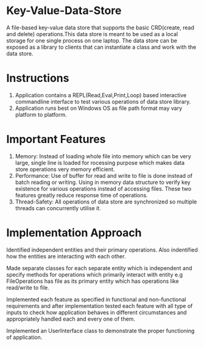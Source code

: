 # Key-Value-Data-Store
A file-based key-value data store that supports the basic CRD(create, read and delete) operations.This data store is meant to be used as a local storage for one single process on one laptop. The data store can be exposed as a library to clients that can instantiate a class and work with the data store.

# Instructions
1. Application contains a REPL(Read,Eval,Print,Loop) based interactive commandline interface to test various operations of data store library.
2. Application runs best on Windows OS as file path format may vary platform to platform.

# Important Features
1. Memory: Instead of loading whole file into memory which can be very large, single line is loaded for rocessing purpose which makes data store operations very memory efficient.
2. Performance: Use of buffer for read and write to file is done instead of batch reading or writing. Using in memory data structure to verify key existence for various operations                 instead of accessing files. These two features greatly reduce response time of operations.
3. Thread-Safety: All operations of data store are synchronized so multiple threads can concurrently utilise it.

# Implementation Approach

Identified independent entities and their primary operations. Also indentified how the entities are interacting with each other. 

Made separate classes for each separate entity which is independent and specify methods for operations which primarily interact with entity e.g FileOperations has file as its primary entity which has operations like read/write to file. 

Implemented each feature as specified in functional and non-functional requirements and after implementation tested each feature with all type of inputs to check how application behaves in different circumstances and appropriately handled each and every one of them.

Implemented an UserInterface class to demonstrate the proper functioning of application.
